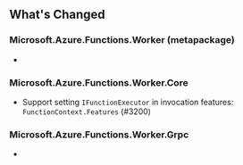 ## What's Changed

<!-- Please add your release notes in the following format:
- My change description (#PR/#issue)
-->

### Microsoft.Azure.Functions.Worker (metapackage) <version>
-

### Microsoft.Azure.Functions.Worker.Core <version>
- Support setting `IFunctionExecutor` in invocation features: `FunctionContext.Features` (#3200)

### Microsoft.Azure.Functions.Worker.Grpc <version>
-
